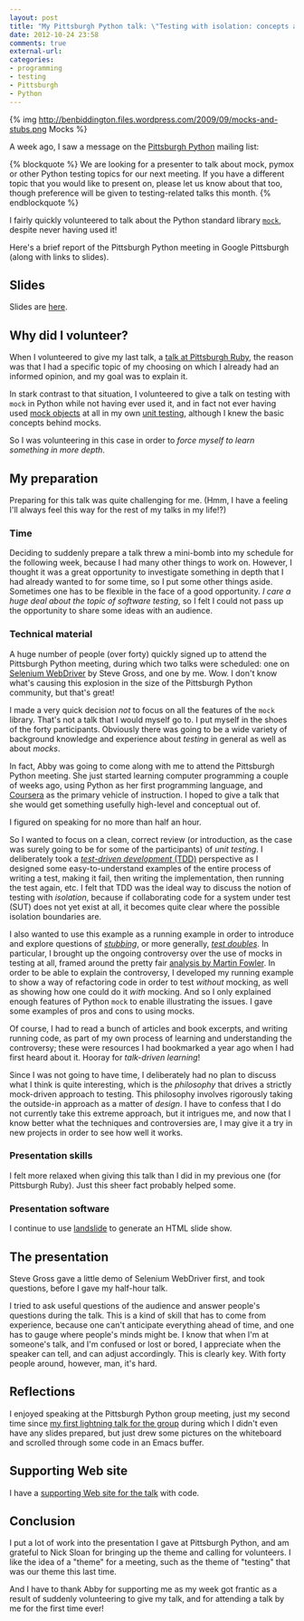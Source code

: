```yaml
---
layout: post
title: "My Pittsburgh Python talk: \"Testing with isolation: concepts and examples using the Python standard library `mock`\""
date: 2012-10-24 23:58
comments: true
external-url: 
categories: 
- programming
- testing
- Pittsburgh
- Python
---
```

{% img http://benbiddington.files.wordpress.com/2009/09/mocks-and-stubs.png Mocks %}

A week ago, I saw a message on the [Pittsburgh Python](http://www.meetup.com/pghpython/) mailing list:

{% blockquote %}
We are looking for a presenter to talk about mock, pymox or other Python testing topics for our next meeting. If you have a different topic that you would like to present on, please let us know about that too, though preference will be given to testing-related talks this month.
{% endblockquote %}

I fairly quickly volunteered to talk about the Python standard library [`mock`](http://www.voidspace.org.uk/python/mock/), despite never having used it!

Here's a brief report of the Pittsburgh Python meeting in Google Pittsburgh (along with links to slides).

<!--more-->

## Slides

Slides are [here](http://franklinchen.com/talk-on-python-mock/).

## Why did I volunteer?

When I volunteered to give my last talk, a [talk at Pittsburgh Ruby](/blog/2012/09/06/my-pittsburgh-ruby-talk-nil/), the reason was that I had a specific topic of my choosing on which I already had an informed opinion, and my goal was to explain it.

In stark contrast to that situation, I volunteered to give a talk on testing with `mock` in Python while not having ever used it, and in fact not ever having used [mock objects](http://en.wikipedia.org/wiki/Mock_object) at all in my own [unit testing](http://en.wikipedia.org/wiki/Unit_testing), although I knew the basic concepts behind mocks.

So I was volunteering in this case in order to *force myself to learn something in more depth*.

## My preparation

Preparing for this talk was quite challenging for me. (Hmm, I have a feeling I'll always feel this way for the rest of my talks in my life!?)

### Time

Deciding to suddenly prepare a talk threw a mini-bomb into my schedule for the following week, because I had many other things to work on. However, I thought it was a great opportunity to investigate something in depth that I had already wanted to for some time, so I put some other things aside. Sometimes one has to be flexible in the face of a good opportunity. *I care a huge deal about the topic of software testing*, so I felt I could not pass up the opportunity to share some ideas with an audience.

### Technical material

A huge number of people (over forty) quickly signed up to attend the Pittsburgh Python meeting, during which two talks were scheduled: one on [Selenium WebDriver](http://code.google.com/p/selenium/) by Steve Gross, and one by me. Wow. I don't know what's causing this explosion in the size of the Pittsburgh Python community, but that's great!

I made a very quick decision *not* to focus on all the features of the `mock` library. That's not a talk that I would myself go to. I put myself in the shoes of the forty participants. Obviously there was going to be a wide variety of background knowledge and experience about *testing* in general as well as about *mocks*.

In fact, Abby was going to come along with me to attend the Pittsburgh Python meeting. She just started learning computer programming a couple of weeks ago, using Python as her first programming language, and [Coursera](http://coursera.org/) as the primary vehicle of instruction. I hoped to give a talk that she would get something usefully high-level and conceptual out of.

I figured on speaking for no more than half an hour.

So I wanted to focus on a clean, correct review (or introduction, as the case was surely going to be for some of the participants) of *unit testing*. I deliberately took a [*test-driven development* (TDD)](http://en.wikipedia.org/wiki/Test-driven_development) perspective as I designed some easy-to-understand examples of the entire process of writing a test, making it fail, then writing the implementation, then running the test again, etc. I felt that TDD was the ideal way to discuss the notion of testing with *isolation*, because if collaborating code for a system under test (SUT) does not yet exist at all, it becomes quite clear where the possible isolation boundaries are.

I also wanted to use this example as a running example in order to introduce and explore questions of [*stubbing*](http://en.wikipedia.org/wiki/Method_stub), or more generally, [*test doubles*](http://en.wikipedia.org/wiki/Test_double). In particular, I brought up the ongoing controversy over the use of mocks in testing at all, framed around the pretty fair [analysis by Martin Fowler](http://martinfowler.com/articles/mocksArentStubs.html). In order to be able to explain the controversy, I developed my running example to show a way of refactoring code in order to test *without* mocking, as well as showing how one could do it *with* mocking. And so I only explained enough features of Python `mock` to enable illustrating the issues. I gave some examples of pros and cons to using mocks.

Of course, I had to read a bunch of articles and book excerpts, and writing running code, as part of my own process of learning and understanding the controversy; these were resources I had bookmarked a year ago when I had first heard about it. Hooray for *talk-driven learning*!

Since I was not going to have time, I deliberately had no plan to discuss what I think is quite interesting, which is the *philosophy* that drives a strictly mock-driven approach to testing. This philosophy involves rigorously taking the outside-in approach as a matter of *design*. I have to confess that I do not currently take this extreme approach, but it intrigues me, and now that I know better what the techniques and controversies are, I may give it a try in new projects in order to see how well it works.

### Presentation skills

I felt more relaxed when giving this talk than I did in my previous one (for Pittsburgh Ruby). Just this sheer fact probably helped some.

### Presentation software

I continue to use [landslide](http://github.com/adamzap/landslide) to generate an HTML slide show.

## The presentation

Steve Gross gave a little demo of Selenium WebDriver first, and took questions, before I gave my half-hour talk.

I tried to ask useful questions of the audience and answer people's questions during the talk. This is a kind of skill that has to come from experience, because one can't anticipate everything ahead of time, and one has to gauge where people's minds might be. I know that when I'm at someone's talk, and I'm confused or lost or bored, I appreciate when the speaker can tell, and can adjust accordingly. This is clearly key. With forty people around, however, man, it's hard.

## Reflections

I enjoyed speaking at the Pittsburgh Python group meeting, just my second time since [my first lightning talk for the group](/blog/2012/08/23/pittsburgh-python-meetup-i-gave-my-first-lightning-talk-ever-the-topic-was-scons/) during which I didn't even have any slides prepared, but just drew some pictures on the whiteboard and scrolled through some code in an Emacs buffer.

## Supporting Web site

I have a [supporting Web site for the talk](http://github.com/franklinchen/talk-on-python-mock) with code.

## Conclusion

I put a lot of work into the presentation I gave at Pittsburgh Python, and am grateful to Nick Sloan for bringing up the theme and calling for volunteers. I like the idea of a "theme" for a meeting, such as the theme of "testing" that was our theme this last time.

And I have to thank Abby for supporting me as my week got frantic as a result of suddenly volunteering to give my talk, and for attending a talk by me for the first time ever!


